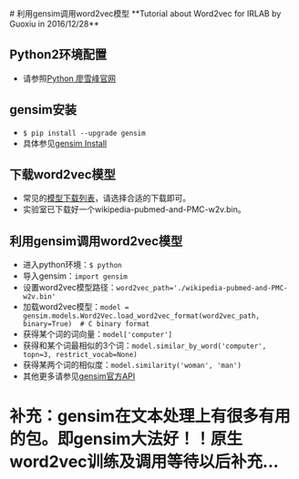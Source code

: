 <meta http-equiv="content-type" content="text/html; charset=UTF-8">
# 利用gensim调用word2vec模型
**Tutorial about Word2vec for IRLAB by Guoxiu in 2016/12/28**

## Python2环境配置
* 请参照[Python 廖雪峰官网](http://www.liaoxuefeng.com/wiki/001374738125095c955c1e6d8bb493182103fac9270762a000/001374738150500472fd5785c194ebea336061163a8a974000)

## gensim安装
* `$ pip install --upgrade gensim`
* 具体参见[gensim Install](http://radimrehurek.com/gensim/install.html)

## 下载word2vec模型
* 常见的[模型下载列表](https://github.com/3Top/word2vec-api)，请选择合适的下载即可。
* 实验室已下载好一个wikipedia-pubmed-and-PMC-w2v.bin。

## 利用gensim调用word2vec模型
* 进入python环境：`$ python`
* 导入gensim：`import gensim`
* 设置word2vec模型路径：`word2vec_path='./wikipedia-pubmed-and-PMC-w2v.bin'`
* 加载word2vec模型：`model = gensim.models.Word2Vec.load_word2vec_format(word2vec_path, binary=True)  # C binary format`
* 获得某个词的词向量：`model['computer']`
* 获得和某个词最相似的3个词：`model.similar_by_word('computer', topn=3, restrict_vocab=None)`
* 获得某两个词的相似度：`model.similarity('woman', 'man')`
* 其他更多请参见[gensim官方API](http://radimrehurek.com/gensim/models/word2vec.html)

# 补充：gensim在文本处理上有很多有用的包。即gensim大法好！！原生word2vec训练及调用等待以后补充...
